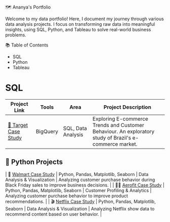 🗺 Ananya's Portfolio

Welcome to my data portfolio! 
Here, I document my journey through various data analysis projects. I focus on transforming raw data into meaningful insights, using SQL, Python, and Tableau to solve real-world business problems.

📚 Table of Contents
* SQL
* Python
* Tableau

# SQL

| Project Link       | Tools         | Area                              | Project Description                                                                 |
|--------------------|---------------|-----------------------------------|-------------------------------------------------------------------------------------|
| [🎯 Target Case Study](https://github.com/ananyajayaprakash13/target-case-study) | BigQuery| SQL, Data Analysis | Exploring E-commerce Trends and Customer Behaviour. An exploratory study of Brazil's e-commerce market. |
## 🐍 Python Projects
| 🏬 [Walmart Case Study](https://github.com/yourusername/walmart-case-study) | Python, Pandas, Matplotlib, Seaborn | Data Analysis & Visualization | Analyzing customer purchase behavior during Black Friday sales to improve business decisions.                   |
| 🏃‍♂️ [Aerofit Case Study](https://github.com/yourusername/aerofit-case-study) | Python, Pandas, Matplotlib, Seaborn | Customer Profiling & Analytics | Analyzing customer purchase behavior to improve product recommendations.                                         |
| 🎬 [Netflix Case Study](https://github.com/yourusername/netflix-case-study) | Python, Pandas, Matplotlib, Seaborn | Data Analysis & Visualization | Analyzing Netflix show data to recommend content based on user behavior.                                          |



